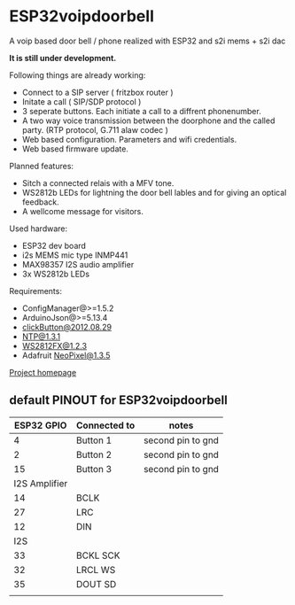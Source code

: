 # ESP32voipdoorbell
A voip based door bell / phone realized with ESP32 and s2i mems + s2i dac

**It is still under development.**

Following things are already working:
* Connect to a SIP server ( fritzbox router )
* Initate a call ( SIP/SDP protocol )
* 3 seperate buttons. Each initiate a call to a diffrent phonenumber.
* A two way voice transmission between the doorphone and the called party. (RTP protocol, G.711 alaw codec )
* Web based configuration. Parameters and wifi credentials.
* Web based firmware update.

Planned features:
* Sitch a connected relais with a MFV tone.
* WS2812b LEDs for lightning the door bell lables and for giving an optical feedback.
* A wellcome message for visitors.

Used hardware:
* ESP32 dev board
* i2s MEMS mic type INMP441
* MAX98357 I2S audio amplifier
* 3x WS2812b LEDs

Requirements:
* ConfigManager@>=1.5.2
* ArduinoJson@>=5.13.4
* clickButton@2012.08.29
* NTP@1.3.1
* WS2812FX@1.2.3
* Adafruit NeoPixel@1.3.5

[Project homepage](https://jensweisskopf.de/wp/esp-32-als-voip-tuersprechstelle/)

## default PINOUT for ESP32voipdoorbell

|ESP32 GPIO   | Connected to | notes             |
|-------------|--------------|-------------------|
|4            | Button 1     | second pin to gnd |
|2            | Button 2     | second pin to gnd |
|15           | Button 3     | second pin to gnd |
|I2S Amplifier|              |                   |
|14           | BCLK         |                   |
|27           | LRC          |                   |
|12           | DIN          |                   |
|I2S          |              |                   |
|33           | BCKL SCK     |                   |
|32           | LRCL WS      |                   |
|35           | DOUT SD      |                   |
|             |              |                   |